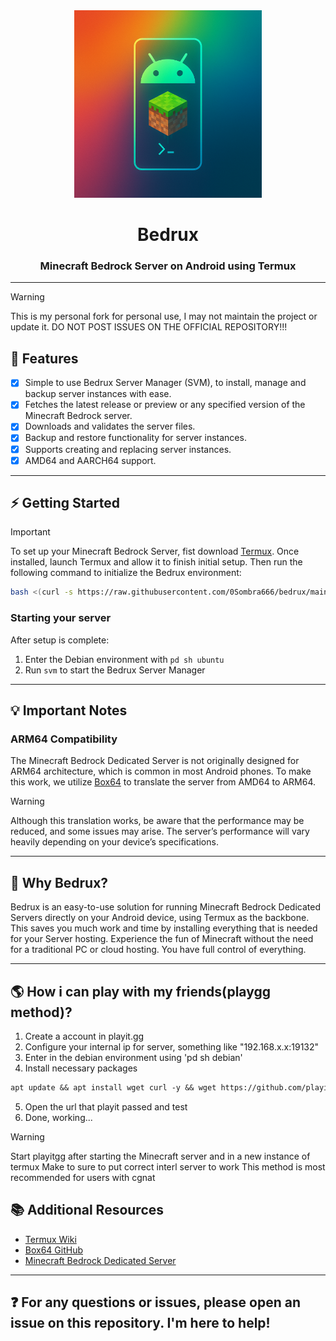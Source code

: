 <div align="center">
  <img src="assets/bedrux_logo.png" alt="Bedrux Logo" width="300" height="300">
  <h1 align="center">Bedrux</h1>
  <h3>Minecraft Bedrock Server on Android using Termux </h3>
</div>

---
> [!WARNING]
> This is my personal fork for personal use, I may not maintain the project or update it. DO NOT POST ISSUES ON THE OFFICIAL REPOSITORY!!!

## 🚀 Features

- [x] Simple to use Bedrux Server Manager (SVM), to install, manage and backup server instances with ease.
- [x] Fetches the latest release or preview or any specified version of the Minecraft Bedrock server.
- [x] Downloads and validates the server files.
- [x] Backup and restore functionality for server instances.
- [x] Supports creating and replacing server instances.
- [x] AMD64 and AARCH64 support.

---

## ⚡ Getting Started

> [!IMPORTANT]
> To set up your Minecraft Bedrock Server, fist download [Termux](https://f-droid.org/de/packages/com.termux/). Once installed, launch Termux and allow it to finish initial setup. Then run the following command to initialize the Bedrux environment:
> 
> ```bash
> bash <(curl -s https://raw.githubusercontent.com/0Sombra666/bedrux/main/src/setup.sh)
> ```

### Starting your server
After setup is complete:
1. Enter the Debian environment with `pd sh ubuntu`
2. Run `svm` to start the Bedrux Server Manager

---

## 💡 Important Notes

### ARM64 Compatibility
The Minecraft Bedrock Dedicated Server is not originally designed for ARM64 architecture, which is common in most Android phones. To make this work, we utilize [Box64](https://github.com/ptitSeb/box64) to translate the server from AMD64 to ARM64.

> [!WARNING]
> Although this translation works, be aware that the performance may be reduced, and some issues may arise. The server’s performance will vary heavily depending on your device’s specifications.

---

## 🌟 Why Bedrux?

Bedrux is an easy-to-use solution for running Minecraft Bedrock Dedicated Servers directly on your Android device, using Termux as the backbone. This saves you much work and time by installing everything that is needed for your Server hosting. Experience the fun of Minecraft without the need for a traditional PC or cloud hosting. You have full control of everything.

---
## 🌎 How i can play with my friends(playgg method)?
1. Create a account in playit.gg
2. Configure your internal ip for server, something like "192.168.x.x:19132"
3. Enter in the debian environment using 'pd sh debian'
4. Install necessary packages
```txt
apt update && apt install wget curl -y && wget https://github.com/playit-cloud/playit-agent/releases/latest/download/playit-linux-aarch64 && chmod +x playit-linux-aarch64 && ./playit-linux-aarch64
```
5. Open the url that playit passed and test
6. Done, working...
> [!WARNING]
> Start playitgg after starting the Minecraft server and in a new instance of termux
> Make to sure to put correct interl server to work
> This method is most recommended for users with cgnat


## 📚 Additional Resources

- [Termux Wiki](https://wiki.termux.com/wiki/Main_Page)
- [Box64 GitHub](https://github.com/ptitSeb/box64)
- [Minecraft Bedrock Dedicated Server](https://www.minecraft.net/de-de/download/server/bedrock)

---

## ❓ For any questions or issues, please open an issue on this repository. I'm here to help!
